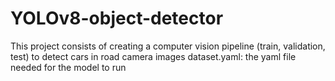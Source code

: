 # YOLOv8-object-detector

This project consists of creating a computer vision pipeline (train, validation, test) to detect cars in road camera images
dataset.yaml: the yaml file needed for the model to run

